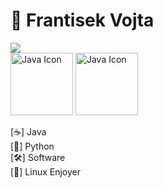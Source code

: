 # 👋 Frantisek Vojta

[<img src="https://github-readme-stats.vercel.app/api/top-langs/?username=frantisek-vojta&layout=compact&theme=vision-friendly-white">](https://github-readme-stats.vercel.app/api/top-langs/?username=Frantisek-vojta&layout=compact&theme=vision-friendly-dark
) 
<br> <img src="https://techstack-generator.vercel.app/python-icon.svg" alt="Java Icon" width="100">
<img src="https://techstack-generator.vercel.app/java-icon.svg" alt="Java Icon" width="100"> <br> 

    
[☕] Java  
[🐍] Python  
[🛠️] Software                                                                                                                                                                                                                                                                                                                                                                                                                                                                                                                                                                                                            
[🐧] Linux Enjoyer

